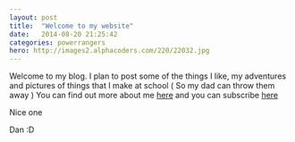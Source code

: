 ```yaml
---
layout: post
title:  "Welcome to my website"
date:   2014-08-20 21:25:42
categories: powerrangers
hero: http://images2.alphacoders.com/220/22032.jpg
---
```

Welcome to my blog. I plan to post some of the things I like, my adventures and pictures of things that I make at school ( So my dad can throw them away )
You can find out more about me [here](/superdan/about/) and you can subscribe [here](/superdan/feed.xml)

Nice one

Dan :D

